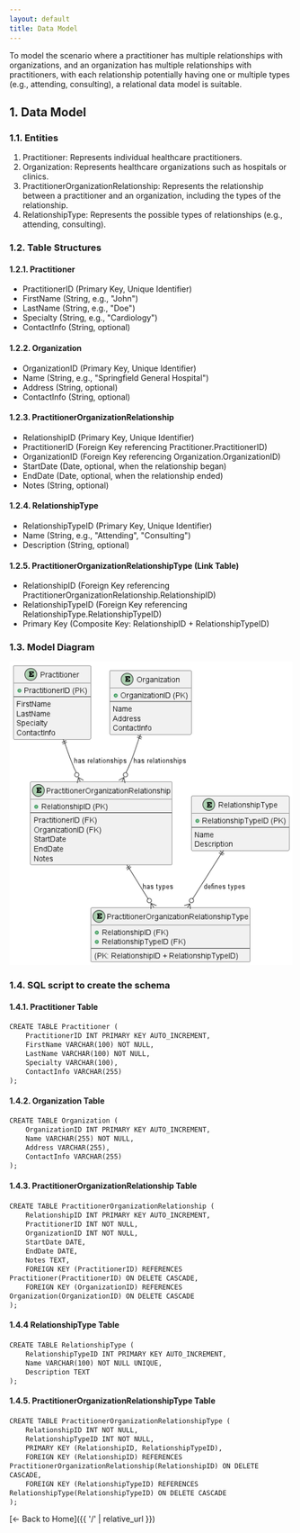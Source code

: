 ```yaml
---
layout: default
title: Data Model
---
```

To model the scenario where a practitioner has multiple relationships with organizations, and an organization has multiple relationships with practitioners, with each relationship potentially having one or multiple types (e.g., attending, consulting), a relational data model is suitable.

## 1. Data Model
### 1.1. Entities
1. Practitioner: Represents individual healthcare practitioners.
2. Organization: Represents healthcare organizations such as hospitals or clinics.
3. PractitionerOrganizationRelationship: Represents the relationship between a practitioner and an organization, including the types of the relationship.
4. RelationshipType: Represents the possible types of relationships (e.g., attending, consulting).

### 1.2. Table Structures
#### 1.2.1. Practitioner
- PractitionerID (Primary Key, Unique Identifier)
- FirstName (String, e.g., "John")
- LastName (String, e.g., "Doe")
- Specialty (String, e.g., "Cardiology")
- ContactInfo (String, optional)  

#### 1.2.2. Organization
- OrganizationID (Primary Key, Unique Identifier)
- Name (String, e.g., "Springfield General Hospital")
- Address (String, optional)
- ContactInfo (String, optional)

#### 1.2.3. PractitionerOrganizationRelationship
- RelationshipID (Primary Key, Unique Identifier)
- PractitionerID (Foreign Key referencing Practitioner.PractitionerID)
- OrganizationID (Foreign Key referencing Organization.OrganizationID)
- StartDate (Date, optional, when the relationship began)
- EndDate (Date, optional, when the relationship ended)
- Notes (String, optional)

#### 1.2.4. RelationshipType
- RelationshipTypeID (Primary Key, Unique Identifier)
- Name (String, e.g., "Attending", "Consulting")
- Description (String, optional)

#### 1.2.5. PractitionerOrganizationRelationshipType (Link Table)
- RelationshipID (Foreign Key referencing PractitionerOrganizationRelationship.RelationshipID)
- RelationshipTypeID (Foreign Key referencing RelationshipType.RelationshipTypeID)
- Primary Key (Composite Key: RelationshipID + RelationshipTypeID)


### 1.3. Model Diagram
![Diagram Overview](/out/imageSource/modelDiagram/modelDiagram.png)

### 1.4. SQL script to create the schema

#### 1.4.1. Practitioner Table  
```
CREATE TABLE Practitioner (
    PractitionerID INT PRIMARY KEY AUTO_INCREMENT,
    FirstName VARCHAR(100) NOT NULL,
    LastName VARCHAR(100) NOT NULL,
    Specialty VARCHAR(100),
    ContactInfo VARCHAR(255)
);
```

#### 1.4.2. Organization Table
```
CREATE TABLE Organization (
    OrganizationID INT PRIMARY KEY AUTO_INCREMENT,
    Name VARCHAR(255) NOT NULL,
    Address VARCHAR(255),
    ContactInfo VARCHAR(255)
);
```

#### 1.4.3. PractitionerOrganizationRelationship Table
```
CREATE TABLE PractitionerOrganizationRelationship (
    RelationshipID INT PRIMARY KEY AUTO_INCREMENT,
    PractitionerID INT NOT NULL,
    OrganizationID INT NOT NULL,
    StartDate DATE,
    EndDate DATE,
    Notes TEXT,
    FOREIGN KEY (PractitionerID) REFERENCES Practitioner(PractitionerID) ON DELETE CASCADE,
    FOREIGN KEY (OrganizationID) REFERENCES Organization(OrganizationID) ON DELETE CASCADE
);
```  

#### 1.4.4 RelationshipType Table
```
CREATE TABLE RelationshipType (
    RelationshipTypeID INT PRIMARY KEY AUTO_INCREMENT,
    Name VARCHAR(100) NOT NULL UNIQUE,
    Description TEXT
);
```  
 

#### 1.4.5. PractitionerOrganizationRelationshipType Table
```
CREATE TABLE PractitionerOrganizationRelationshipType (
    RelationshipID INT NOT NULL,
    RelationshipTypeID INT NOT NULL,
    PRIMARY KEY (RelationshipID, RelationshipTypeID),
    FOREIGN KEY (RelationshipID) REFERENCES PractitionerOrganizationRelationship(RelationshipID) ON DELETE CASCADE,
    FOREIGN KEY (RelationshipTypeID) REFERENCES RelationshipType(RelationshipTypeID) ON DELETE CASCADE
);
```


[← Back to Home]({{ '/' | relative_url }})